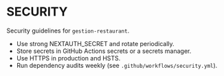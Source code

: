 # SECURITY

Security guidelines for `gestion-restaurant`.

- Use strong NEXTAUTH_SECRET and rotate periodically.
- Store secrets in GitHub Actions secrets or a secrets manager.
- Use HTTPS in production and HSTS.
- Run dependency audits weekly (see `.github/workflows/security.yml`).
